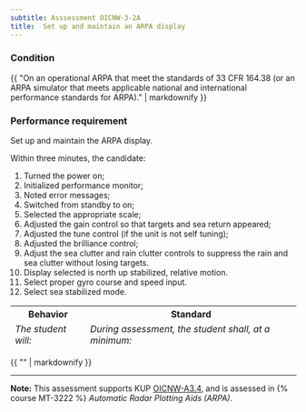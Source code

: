```yaml
---
subtitle: Asssessment OICNW-3-2A
title:  Set up and maintain an ARPA display
---
```




### Condition

{{ "On an operational ARPA that meet the standards of 33 CFR 164.38 (or an ARPA simulator that meets applicable national and international performance standards for ARPA)." | markdownify }}

### Performance requirement 

<table width='100%' class='Guidelines'>
 <thead>
 <tr>
     <th class='thirty'>Behavior</th>
     <th class='seventy'>Standard</th>
 </tr>
 <tr>
     <td><em>The student will:</em></td>
     <td><em>During assessment, the student shall, at a minimum:</em></td>
 </tr>
 </thead>
 <tbody>


<!--rowstart-->

Set up and maintain the ARPA display.

<!--cellbreak-->

Within three minutes, the candidate: 

1. Turned the power on;
2. Initialized performance monitor;
3. Noted error messages;
4. Switched from standby to on;
5. Selected the appropriate scale;
6. Adjusted the gain control so that targets and sea return appeared;
7. Adjusted the tune control (if the unit is not self tuning);
8. Adjusted the brilliance control;
9. Adjust the sea clutter and rain clutter controls to suppress the rain and sea clutter without losing targets.
 10. Display selected is north up stabilized, relative motion.
 11. Select proper gyro course and speed input.
 12. Select sea stabilized mode.

<!--rowend-->


 </tbody>
 </table>

{{ "" | markdownify }}


*****

**Note:** This assessment supports KUP [OICNW-A3.4]({{site.baseurl}}/tables/21.html#OICNW-A3.4), and is assessed in  {% course  MT-3222 %}  *Automatic Radar Plotting Aids (ARPA)*. 

